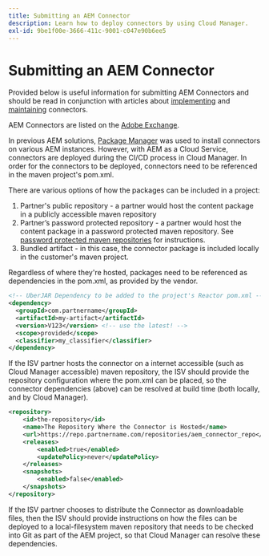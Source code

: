 ```yaml
---
title: Submitting an AEM Connector
description: Learn how to deploy connectors by using Cloud Manager.
exl-id: 9be1f00e-3666-411c-9001-c047e90b6ee5
---
```

Submitting an AEM Connector
===========================

Provided below is useful information for submitting AEM Connectors and should be read in conjunction with articles about [implementing](implement.md) and  [maintaining](maintain.md) connectors.

AEM Connectors are listed on the [Adobe Exchange](https://partners.adobe.com/exchangeprogram/experiencecloud).

In previous AEM solutions, [Package Manager](/help/implementing/developing/tools/package-manager.md) was used to install connectors on various AEM instances. However, with AEM as a Cloud Service, connectors are deployed during the CI/CD process in Cloud Manager. In order for the connectors to be deployed, connectors need to be referenced in the maven project's pom.xml.

There are various options of how the packages can be included in a project:

1. Partner's public repository - a partner would host the content package in a publicly accessible maven repository
1. Partner’s password protected repository - a partner would host the content package in a password protected maven repository. See [password protected maven repositories](https://experienceleague.adobe.com/docs/experience-manager-cloud-service/implementing/using-cloud-manager/create-application-project/setting-up-project.html?lang=en#password-protected-maven-repositories) for instructions.
1. Bundled artifact - in this case, the connector package is included locally in the customer's maven project.

Regardless of where they're hosted, packages need to be referenced as dependencies in the pom.xml, as provided by the vendor.

```xml
<!-- UberJAR Dependency to be added to the project's Reactor pom.xml -->
<dependency>
  <groupId>com.partnername</groupId>
  <artifactId>my-artifact</artifactId>
  <version>V123</version> <!-- use the latest! -->
  <scope>provided</scope>
  <classifier>my_classifier</classifier>
</dependency>
```

If the ISV partner hosts the connector on a internet accessible (such as Cloud Manager accessible) maven repository, the ISV should provide the repository configuration  where the pom.xml can be placed, so the connector dependencies (above) can be resolved at build time (both locally, and by Cloud Manager).

```xml
<repository>
    <id>the-repository</id>
    <name>The Repository Where the Connector is Hosted</name>
    <url>https://repo.partnername.com/repositories/aem_connector_repo</url>
    <releases>
        <enabled>true</enabled>
        <updatePolicy>never</updatePolicy>
    </releases>
    <snapshots>
        <enabled>false</enabled>
    </snapshots>
</repository>
```

If the ISV partner chooses to distribute the Connector as downloadable files, then the ISV should provide instructions on how the files can be deployed to a local-filesystem maven repository that needs to be checked into Git as part of the AEM project, so that Cloud Manager can resolve these dependencies.
